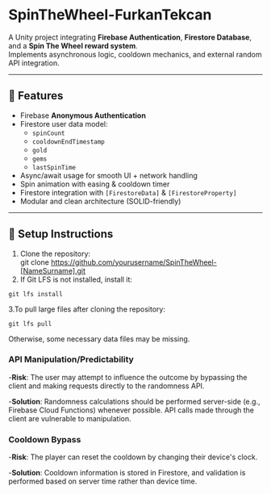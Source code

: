 ﻿# SpinTheWheel-FurkanTekcan

A Unity project integrating **Firebase Authentication**, **Firestore Database**, and a **Spin The Wheel reward system**.  
Implements asynchronous logic, cooldown mechanics, and external random API integration.

---

## 🚀 Features
- Firebase **Anonymous Authentication**
- Firestore user data model:
  - `spinCount`
  - `cooldownEndTimestamp`
  - `gold`
  - `gems`
  - `lastSpinTime`
- Async/await usage for smooth UI + network handling
- Spin animation with easing & cooldown timer
- Firestore integration with `[FirestoreData]` & `[FirestoreProperty]`
- Modular and clean architecture (SOLID-friendly)

---

## 📂 Setup Instructions
1. Clone the repository:  
   git clone https://github.com/yourusername/SpinTheWheel-[NameSurname].git
2. If Git LFS is not installed, install it:
```
git lfs install
```
3.To pull large files after cloning the repository:
```
git lfs pull
```
Otherwise, some necessary data files may be missing. 

### API Manipulation/Predictability

-**Risk**: The user may attempt to influence the outcome by bypassing the client and making requests directly to the randomness API.

-**Solution**: Randomness calculations should be performed server-side (e.g., Firebase Cloud Functions) whenever possible. API calls made through the client are vulnerable to manipulation.

### Cooldown Bypass

-**Risk**: The player can reset the cooldown by changing their device's clock.

-**Solution**: Cooldown information is stored in Firestore, and validation is performed based on server time rather than device time.
